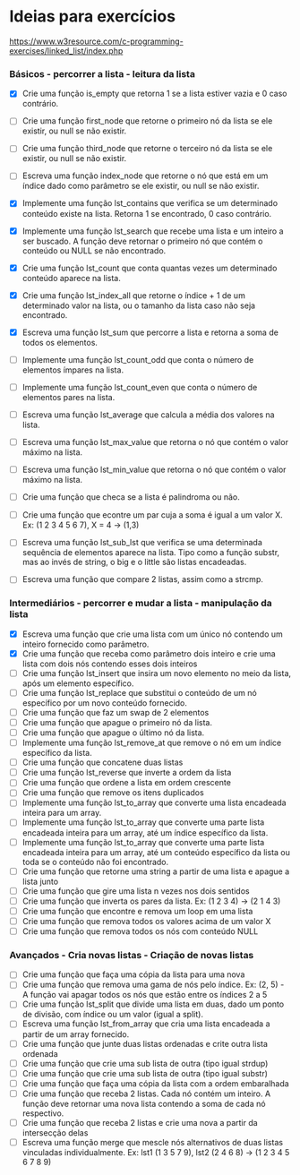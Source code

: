 # Ideias para exercícios

https://www.w3resource.com/c-programming-exercises/linked_list/index.php

### Básicos - percorrer a lista - leitura da lista

- [X] Crie uma função is_empty que retorna 1 se a lista estiver vazia e 0 caso contrário.
- [ ] Crie uma função first_node que retorne o primeiro nó da lista se ele existir, ou null se não existir.
- [ ] Crie uma função third_node que retorne o terceiro nó da lista se ele existir, ou null se não existir.
- [ ] Escreva uma função index_node que retorne o nó que está em um índice dado como parâmetro se ele existir, ou null se não existir.
- [X] Implemente uma função lst_contains que verifica se um determinado conteúdo existe na lista. Retorna 1 se encontrado, 0 caso contrário.
- [X] Implemente uma função lst_search que recebe uma lista e um inteiro a ser buscado. A função deve retornar o primeiro nó que contém o conteúdo ou NULL se não encontrado.
- [X] Crie uma função lst_count que conta quantas vezes um determinado conteúdo aparece na lista.
- [X] Crie uma função lst_index_all que retorne o índice + 1 de um determinado valor na lista, ou o tamanho da lista caso não seja encontrado.
- [X] Escreva uma função lst_sum que percorre a lista e retorna a soma de todos os elementos.
- [ ] Implemente uma função lst_count_odd que conta o número de elementos ímpares na lista.
- [ ] Implemente uma função lst_count_even que conta o número de elementos pares na lista.
- [ ] Escreva uma função lst_average que calcula a média dos valores na lista.
- [ ] Escreva uma função lst_max_value que retorna o nó que contém o valor máximo na lista.
- [ ] Escreva uma função lst_min_value que retorna o nó que contém o valor máximo na lista.
- [ ] Crie uma função que checa se a lista é palindroma ou não.
- [ ] Crie uma função que econtre um par cuja a soma é igual a um valor X. Ex: (1 2 3 4 5 6 7), X = 4 -> (1,3)
- [ ] Escreva uma função lst_sub_lst que verifica se uma determinada sequência de elementos aparece na lista. Tipo como a função substr, mas ao invés de string, o big e o little são listas encadeadas.
- [ ] Escreva uma função que compare 2 listas, assim como a strcmp.


### Intermediários - percorrer e mudar a lista - manipulação da lista

- [X] Escreva uma função que crie uma lista com um único nó contendo um inteiro fornecido como parâmetro.
- [X] Crie uma função que receba como parâmetro dois inteiro e crie uma lista com dois nós contendo esses dois inteiros
- [ ] Crie uma função lst_insert que insira um novo elemento no meio da lista, após um elemento específico.
- [ ] Crie uma função lst_replace que substitui o conteúdo de um nó específico por um novo conteúdo fornecido.
- [ ] Crie uma função que faz um swap de 2 elementos
- [ ] Crie uma função que apague o primeiro nó da lista.
- [ ] Crie uma função que apague o último nó da lista.
- [ ] Implemente uma função lst_remove_at que remove o nó em um índice específico da lista.
- [ ] Crie uma função que concatene duas listas
- [ ] Crie uma função lst_reverse que inverte a ordem da lista
- [ ] Crie uma função que ordene a lista em ordem crescente
- [ ] Crie uma função que remove os itens duplicados
- [ ] Implemente uma função lst_to_array que converte uma lista encadeada inteira para um array.
- [ ] Implemente uma função lst_to_array que converte uma parte lista encadeada inteira para um array, até um índice específico da lista.
- [ ] Implemente uma função lst_to_array que converte uma parte lista encadeada inteira para um array, até um conteúdo específico da lista ou toda se o conteúdo não foi encontrado.
- [ ] Crie uma função que retorne uma string a partir de uma lista e apague a lista junto
- [ ] Crie uma função que gire uma lista n vezes nos dois sentidos
- [ ] Crie uma função que inverta os pares da lista. Ex: (1 2 3 4) -> (2 1 4 3)
- [ ] Crie uma função que encontre e remova um loop em uma lista
- [ ] Crie uma função que remova todos os valores acima de um valor X
- [ ] Crie uma função que remova todos os nós com conteúdo NULL

### Avançados - Cria novas listas - Criação de novas listas

- [ ] Crie uma função que faça uma cópia da lista para uma nova
- [ ] Crie uma função que remova uma gama de nós pelo índice. Ex: (2, 5) - A função vai apagar todos os nós que estão entre os índices 2 a 5
- [ ] Crie uma função lst_split que divide uma lista em duas, dado um ponto de divisão, com índice ou um valor (igual a split).
- [ ] Escreva uma função lst_from_array que cria uma lista encadeada a partir de um array fornecido.
- [ ] Crie uma função que junte duas listas ordenadas e crite outra lista ordenada
- [ ] Crie uma função que crie uma sub lista de outra (tipo igual strdup)
- [ ] Crie uma função que crie uma sub lista de outra (tipo igual substr)
- [ ] Crie uma função que faça uma cópia da lista com a ordem embaralhada
- [ ] Crie uma função que receba 2 listas. Cada nó contém um inteiro. A função deve retornar uma nova lista contendo a soma de cada nó respectivo.
- [ ] Crie uma função que receba 2 listas e crie uma nova a partir da intersecção delas
- [ ] Escreva uma função merge que mescle nós alternativos de duas listas vinculadas individualmente. Ex: lst1 (1 3 5 7 9), lst2 (2 4 6 8) -> (1 2 3 4 5 6 7 8 9)
